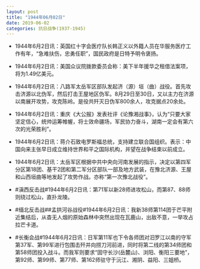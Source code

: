 ```yaml
---
layout: post
title: "1944年06月02日"
date: 2019-06-02
categories: 抗日战争(1937-1945)
---
```


<meta name="referrer" content="no-referrer" />

- 1944年6月2日讯：英国红十字会医疗队长韩正义以外籍人员在华服务医疗工作有年，“急难扶伤，忠勇任职”，国民政府是日特予明令褒扬。 

- 1944年6月2日讯：美国众议院拨款委员会称：美下半年援华之租借法案项，将为1.49亿美元。 

- 1944年6月2日讯：八路军太岳军区部队发起济（源）垣（曲）战役。首先攻击济源以北伪军，然后打击王屋地区伪军。8月29日至30日，又以主力在济源以南展开攻势，攻克陈岭。是役共歼灭日伪军800余人，攻克据点20余处。 

- 1944年6月2日讯：重庆《大公报》发表社评《论豫湘战事》，认为“只要大家坚定信心，统帅运筹帷幄，将士效命疆场，军民协力奋斗，湖南一定会有第六次的光荣胜利”。 

- 1944年6月2日讯：蒋介石致电罗斯福总统，支持建立联合国组织。表示：中国向来主张早日成立维持世界和平之国际机构，并望在战争结束以前成立。 

- 1944年6月2日讯：太岳军区根据中共中央向河南发展的指示，决定以第四军分区第18团、基干2团和第二军分区部队一部及地方武装，在豫北济源、王屋和山西垣曲等地发起了攻势作战。亦称“第一次豫北战役”。 

- #滇西反击战#1944年6月2日讯：第71军以新28师进攻松山，而第87、88师则绕过松山，直扑龙陵。 

- #缅北反击战##孟拱河谷战役#1944年6月2日讯：我新38师第114团于芒平附近集结后，从杳无人烟的原始森林中突然出现在瓦鹿山，出敌不意，一举攻占拉芒卡道。 

- #长衡会战#1944年6月2日讯：日军第11军也下令各师团对汨罗江以南的守军第37军、第99军进行包围击歼并向捞刀河前进，同时将第二线的第34师团和第58师团投入战斗。而我军则要求“固守长沙(岳麓山)、浏阳、衡阳三要地”，第92师、第99师、第77师、第162师驻守于沅江、湘阴、益阳、三姐桥。 

